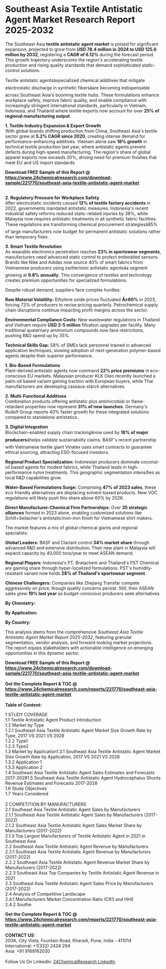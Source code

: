 <h1>Southeast Asia Textile Antistatic Agent Market Research Report 2025-2032</h1><p>The Southeast Asia <strong>textile antistatic agent market</strong> is poised for significant expansion, projected to grow from <strong>USD 78.4 million in 2024 to USD 125.6 million by 2032</strong>, registering a <strong>CAGR of 6.12%</strong> during the forecast period. This growth trajectory underscores the region's accelerating textile production and rising quality standards that demand sophisticated static-control solutions.</p><p>Textile antistatic agentsâspecialized chemical additives that mitigate electrostatic discharge in synthetic fibersâare becoming indispensable across Southeast Asia's booming textile hubs. These formulations enhance workplace safety, improve fabric quality, and enable compliance with increasingly stringent international standards, particularly in Vietnam, Indonesia, and Thailand where textile exports now account for over <strong>25% of regional manufacturing output</strong>.</p><p><strong>1. Textile Industry Expansion &amp; Export Growth</strong><br>
With global brands shifting production from China, Southeast Asia's textile sector grew at <strong>5.2% CAGR since 2020</strong>, creating intense demand for performance-enhancing additives. Vietnam alone saw <strong>18% growth</strong> in technical textile production last year, where antistatic agents prevent defects during high-speed manufacturing. The region's share of global apparel exports now exceeds 30%, driving need for premium finishes that meet EU and US import standards.</p><div><b>Download FREE Sample of this Report @ 
            <a href="https://www.24chemicalresearch.com/download-sample/221770/southeast-asia-textile-antistatic-agent-market">
            https://www.24chemicalresearch.com/download-sample/221770/southeast-asia-textile-antistatic-agent-market</a></b></div><br><p><strong>2. Regulatory Pressure for Workplace Safety</strong><br>
After electrostatic incidents caused <strong>12% of textile factory accidents</strong> in 2022, governments mandated antistatic measures. Indonesia's recent industrial safety reforms reduced static-related injuries by 38%, while Malaysia now requires antistatic treatments in all synthetic fabric facilities. These regulations are transforming chemical procurement strategiesâ85% of large manufacturers now budget for permanent antistatic solutions rather than temporary fixes.</p><p><strong>3. Smart Textile Revolution</strong><br>
As wearable electronics penetration reaches <strong>23% in sportswear segments</strong>, manufacturers need advanced static control to protect embedded sensors. Brands like Nike and Adidas now source 40% of smart fabrics from Vietnamese producers using zwitterionic antistatic agentsâa segment growing at <strong>9.8% annually</strong>. This convergence of textiles and technology creates premium opportunities for specialized formulations.</p><p>Despite robust demand, suppliers face complex hurdles:</p><p><strong>Raw Material Volatility:</strong> Ethylene oxide prices fluctuated <strong>Â±60%</strong> in 2023, forcing 73% of producers to revise pricing quarterly. Petrochemical supply chain disruptions continue impacting profit margins across the sector.</p><p><strong>Environmental Compliance Costs:</strong> New wastewater regulations in Thailand and Vietnam require <strong>USD 2-5 million</strong> filtration upgrades per facility. Many traditional quaternary ammonium compounds now face restrictions, pushing R&amp;D spend up by 35%.</p><p><strong>Technical Skills Gap:</strong> 58% of SMEs lack personnel trained in advanced application techniques, slowing adoption of next-generation polymer-based agents despite their superior performance.</p><p><strong>1. Bio-Based Formulations</strong><br>
Plant-derived antistatic agents now command <strong>22% price premiums</strong> in eco-conscious EU markets. Malaysian producer KLK Oleo recently launched a palm-oil based variant gaining traction with European buyers, while Thai manufacturers are developing cassava-starch alternatives.</p><p><strong>2. Multi-Functional Additives</strong><br>
Combination products offering antistatic plus antimicrobial or flame-retardant properties now represent <strong>31% of new launches</strong>. Germany's Rudolf Group reports 40% faster growth for these integrated solutions compared to standalone antistatics.</p><p><strong>3. Digital Integration</strong><br>
Blockchain-enabled supply chain trackingânow used by <strong>18% of major producers</strong>âhelps validate sustainability claims. BASF's recent partnership with Vietnamese textile giant Vinatex uses smart contracts to guarantee ethical sourcing, attracting ESG-focused investors.</p><p><strong>Regional Product Specialization:</strong> Indonesian producers dominate coconut-oil based agents for modest fabrics, while Thailand leads in high-performance nylon treatments. This geographic segmentation intensifies as local R&amp;D capabilities grow.</p><p><strong>Water-Based Formulations Surge:</strong> Comprising <strong>47% of 2023 sales</strong>, these eco-friendly alternatives are displacing solvent-based products. New VOC regulations will likely push this share above 60% by 2026.</p><p><strong>Direct Manufacturer-Chemical Firm Partnerships:</strong> Over <strong>35 strategic alliances</strong> formed in 2023 alone, enabling customized solutions like Schill+Seilacher's antistatic/non-iron finish for Vietnamese shirt makers.</p><p>The market features a mix of global chemical giants and regional specialists:</p><p><strong>Global Leaders:</strong> BASF and Clariant control <strong>34% market share</strong> through advanced R&amp;D and extensive distribution. Their new plant in Malaysia will expand capacity by 40,000 tons/year to meet ASEAN demand.</p><p><strong>Regional Players:</strong> Indonesia's PT. Bratachem and Thailand's PST Chemical are gaining share through hyper-localized formulations. PST's humidity-resistant variant now holds <strong>28% of Thailand's sportswear segment</strong>.</p><p><strong>Chinese Challengers:</strong> Companies like Zhejiang Transfar compete aggressively on price, though quality concerns persist. Still, their ASEAN sales grew <strong>19% last year</strong> as budget-conscious producers seek alternatives.</p><p><strong>By Chemistry:</strong></p><p><strong>By Application:</strong></p><p><strong>By Country:</strong></p><p>This analysis stems from the comprehensive <em>Southeast Asia Textile Antistatic Agent Market Report 2025-2032</em>, featuring granular segmentation, vendor analysis, and forward-looking market projections. The report equips stakeholders with actionable intelligence on emerging opportunities in this dynamic sector.</p><div><b>Download FREE Sample of this Report @ 
            <a href="https://www.24chemicalresearch.com/download-sample/221770/southeast-asia-textile-antistatic-agent-market">
            https://www.24chemicalresearch.com/download-sample/221770/southeast-asia-textile-antistatic-agent-market</a></b></div><br><div><b>Get the Complete Report & TOC @ 
            <a href="https://www.24chemicalresearch.com/reports/221770/southeast-asia-textile-antistatic-agent-market">
            https://www.24chemicalresearch.com/reports/221770/southeast-asia-textile-antistatic-agent-market</a></b></div><br>
            <b>Table of Content:</b><p>1 STUDY COVERAGE<br />
1.1 Textile Antistatic Agent Product Introduction<br />
1.2 Market by Type<br />
1.2.1 Southeast Asia Textile Antistatic Agent Market Size Growth Rate by Type, 2017 VS 2021 VS 2028<br />
1.2.2 Type1<br />
1.2.3 Type2<br />
1.3 Market by Application1.3.1 Southeast Asia Textile Antistatic Agent  Market Size Growth Rate by Application, 2017 VS 2021 VS 2028<br />
1.3.2 Application 1<br />
1.3.3 Application 2<br />
1.4 Southeast Asia Textile Antistatic Agent  Sales Estimates and Forecasts 2017-20281.5 Southeast Asia Textile Antistatic Agent Hydrocephalus Shunts Revenue Estimates and Forecasts 2017-2028<br />
1.6 Study Objectives<br />
1.7 Years Considered<br />
<br />
2 COMPETITION BY MANUFACTURERS<br />
2.1 Southeast Asia Textile Antistatic Agent Sales by Manufacturers<br />
2.1.1 Southeast Asia Textile Antistatic Agent Sales by Manufacturers (2017-2022)<br />
2.1.2 Southeast Asia Textile Antistatic Agent Sales Market Share by Manufacturers (2017-2022)<br />
2.1.3 Top Largest Manufacturers of  Textile Antistatic Agent in 2021 in Southeast Asia<br />
2.2 Southeast Asia Textile Antistatic Agent Revenue by Manufacturers<br />
2.2.1 Southeast Asia Textile Antistatic Agent Revenue by Manufacturers (2017-2022)<br />
2.2.2 Southeast Asia Textile Antistatic Agent Revenue Market Share by Manufacturers (2017-2022)<br />
2.2.3 Southeast Asia Top Companies by Textile Antistatic Agent Revenue in 2021<br />
2.3 Southeast Asia Textile Antistatic Agent Sales Price by Manufacturers (2017-2022)<br />
2.4 Analysis of Competitive Landscape<br />
2.4.1 Manufacturers Market Concentration Ratio (CR3 and HHI)<br />
2.4.2 Southe</p><div><b>Get the Complete Report & TOC @ 
            <a href="https://www.24chemicalresearch.com/reports/221770/southeast-asia-textile-antistatic-agent-market">
            https://www.24chemicalresearch.com/reports/221770/southeast-asia-textile-antistatic-agent-market</a></b></div><br><b>CONTACT US:</b><br>
            203A, City Vista, Fountain Road, Kharadi, Pune, India - 411014<br>
            International: +1(332) 2424 294<br>
            Asia: +91 9169162030 <br><br>
            Follow Us On LinkedIn: <a href="https://www.linkedin.com/company/24chemicalresearch/">24ChemicalResearch LinkedIn</a>